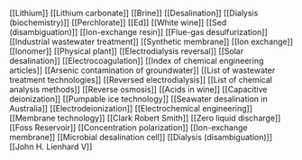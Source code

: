 [[Lithium]]
[[Lithium carbonate]]
[[Brine]]
[[Desalination]]
[[Dialysis (biochemistry)]]
[[Perchlorate]]
[[Ed]]
[[White wine]]
[[Sed (disambiguation)]]
[[Ion-exchange resin]]
[[Flue-gas desulfurization]]
[[Industrial wastewater treatment]]
[[Synthetic membrane]]
[[Ion exchange]]
[[Ionomer]]
[[Physical plant]]
[[Electrodialysis reversal]]
[[Solar desalination]]
[[Electrocoagulation]]
[[Index of chemical engineering articles]]
[[Arsenic contamination of groundwater]]
[[List of wastewater treatment technologies]]
[[Reversed electrodialysis]]
[[List of chemical analysis methods]]
[[Reverse osmosis]]
[[Acids in wine]]
[[Capacitive deionization]]
[[Pumpable ice technology]]
[[Seawater desalination in Australia]]
[[Electrodeionization]]
[[Electrochemical engineering]]
[[Membrane technology]]
[[Clark Robert Smith]]
[[Zero liquid discharge]]
[[Foss Reservoir]]
[[Concentration polarization]]
[[Ion-exchange membrane]]
[[Microbial desalination cell]]
[[Dialysis (disambiguation)]]
[[John H. Lienhard V]]
